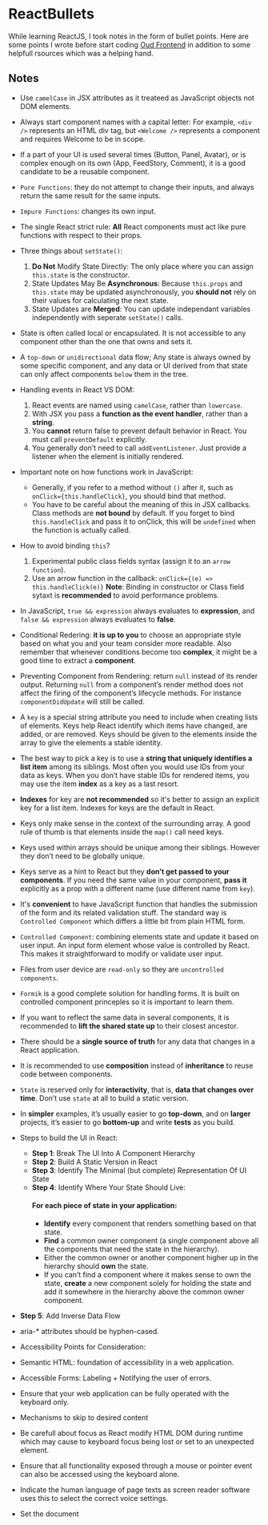 # ReactBullets
While learning ReactJS, I took notes in the form of bullet points. Here are some points I wrote before start coding [Oud Frontend](https://github.com/AbdallahHemdan/oudFrontend) in addition to some helpfull rsources which was a helping hand.

## Notes
* Use ```camelCase``` in JSX attributes as it treateed as JavaScript objects not DOM elements.
* Always start component names with a capital letter: For example, ```<div />``` represents an HTML div tag, but ```<Welcome />``` represents a component and requires Welcome to be in scope.
* If a part of your UI is used several times (Button, Panel, Avatar), or is complex enough on its own (App, FeedStory, Comment), it is a good candidate to be a reusable component.
* ```Pure Functions```: they do not attempt to change their inputs, and always return the same result for the same inputs.
* ```Impure Functions```: changes its own input.
* The single React strict rule: <strong>All</strong> React components must act like pure functions with respect to their props.
* Three things about ```setState()```:
  1. <strong>Do Not</strong> Modify State Directly: The only place where you can assign ```this.state``` is the constructor.
  2. State Updates May Be <strong>Asynchronous</strong>: Because ```this.props``` and ```this.state``` may be updated asynchronously, you <strong>should not</strong> rely on their values for calculating the next state.
  3. State Updates are <strong>Merged</strong>: You can update independant variables independently with seperate ```setState()``` calls.
* State is often called local or encapsulated. It is not accessible to any component other than the one that owns and sets it.
* A ```top-down``` or ```unidirectional``` data flow; Any state is always owned by some specific component, and any data or UI derived from that state can only affect components ```below``` them in the tree.
* Handling events in React VS DOM:
  1. React events are named using ```camelCase```, rather than ```lowercase```.
  2. With JSX you pass a <strong>function as the event handler</strong>, rather than a <strong>string</strong>.
  3. You <strong>cannot</strong> return false to prevent default behavior in React. You must call ```preventDefault``` explicitly.
  4. You generally don’t need to call ```addEventListener```. Just provide a listener when the element is initially rendered.
* Important note on how functions work in JavaScript:
   * Generally, if you refer to a method without ```()``` after it, such as ```onClick={this.handleClick}```, you should bind that method.
   * You have to be careful about the meaning of this in JSX callbacks. Class methods are <strong>not bound</strong> by default. If you forget to bind ```this.handleClick``` and pass it to onClick, this will be ```undefined``` when the function is actually called.
* How to avoid binding ```this```?
  1. Experimental public class fields syntax (assign it to an ```arrow function```).
  2. Use an arrow function in the callback: ```onClick={(e) => this.handleClick(e)}```
  <strong>Note</strong>: Binding in constructor or Class field sytaxt is <strong>recommended</strong> to avoid performance problems.
* In JavaScript, ```true && expression``` always evaluates to <strong>expression</strong>, and ```false && expression``` always evaluates to <strong>false</strong>.
* Conditional Redering: <strong>it is up to you</strong> to choose an appropriate style based on what you and your team consider more readable. Also remember that whenever conditions become too <strong>complex</strong>, it might be a good time to extract a <strong>component</strong>.
* Preventing Component from Rendering: return ```null``` instead of its render output. Returning ```null``` from a component’s render method does not affect the firing of the component’s lifecycle methods. For instance ```componentDidUpdate``` will still be called.
* A ```key``` is a special string attribute you need to include when creating lists of elements. Keys help React identify which items have changed, are added, or are removed. Keys should be given to the elements inside the array to give the elements a stable identity.
* The best way to pick a key is to use a <strong>string that uniquely identifies a list item</strong> among its siblings. Most often you would use IDs from your data as keys. When you don’t have stable IDs for rendered items, you may use the item <strong>index</strong> as a key as a last resort.
* <strong>Indexes</strong> for key are <strong>not recommended</strong> so it's better to assign an explicit key for a list item. Indexes for keys are the default in React.
* Keys only make sense in the context of the surrounding array. A good rule of thumb is that elements inside the ```map()``` call need keys.
* Keys used within arrays should be unique among their siblings. However they don’t need to be globally unique.
* Keys serve as a hint to React but they <strong>don’t get passed to your components</strong>. If you need the same value in your component, <strong>pass it</strong> explicitly as a prop with a different name (use different name from ```key```).
* It's <strong>convenient</strong> to have JavaScript function that handles the submission of the form and its related validation stuff. The standard way is ```Controlled Component``` which differs a little bit from plain HTML form.
* ```Controlled Component```: combining elements state and update it based on user input. An input form element whose value is controlled by React. This makes it straightforward to modify or validate user input.
* Files from user device are ```read-only``` so they are ```uncontrolled components```.
* ```Formik``` is a good complete solution for handling forms. It is built on controlled component princeples so it is important to learn them.
* If you want to reflect the same data in several components, it is recommended to <strong>lift the shared state up</strong> to their closest ancestor.
* There should be a <strong>single source of truth</strong> for any data that changes in a React application.
* It is recommended to use <strong>composition</strong> instead of <strong>inheritance</strong> to reuse code between components.
* ```State``` is reserved only for <strong>interactivity</strong>, that is, <strong>data that changes over time</strong>. Don’t use ```state``` at all to build a static version.
* In <strong>simpler</strong> examples, it’s usually easier to go <strong>top-down</strong>, and on <strong>larger</strong> projects, it’s easier to go <strong>bottom-up</strong> and write <strong>tests</strong> as you build.
* Steps to build the UI in React:
  * <strong>Step 1</strong>: Break The UI Into A Component Hierarchy
  * <strong>Step 2</strong>: Build A Static Version in React
  * <strong>Step 3</strong>: Identify The Minimal (but complete) Representation Of UI State
  * <strong>Step 4</strong>: Identify Where Your State Should Live:
    #### For each piece of state in your application:
    * <strong>Identify</strong> every component that renders something based on that state.
    * <strong>Find</strong> a common owner component (a single component above all the components that need the state in the hierarchy).
    * Either the common owner or another component higher up in the hierarchy should <strong>own</strong> the state.
    * If you can’t find a component where it makes sense to own the state, <strong>create</strong> a new component solely for holding the state and add it somewhere in the hierarchy above the common owner component.
 * <strong>Step 5</strong>: Add Inverse Data Flow
 
 * aria-* attributes should be hyphen-cased.
* Accessibility Points for Consideration:
 * Semantic HTML: foundation of accessibility in a web application.
 * Accessible Forms: Labeling + Notifying the user of errors.
 * Ensure that your web application can be fully operated with the keyboard only.
 * Mechanisms to skip to desired content
 * Be carefull about focus as React modify HTML DOM during runtime which may cause to keyboard focus being lost or set to an unexpected element.
 * Ensure that all functionality exposed through a mouse or pointer event can also be accessed using the keyboard alone.
 * Indicate the human language of page texts as screen reader software uses this to select the correct voice settings.
 * Set the document <title> to correctly describe the current page content as this ensures that the user remains aware of the current page context.
 * Ensure that all readable text on your website has sufficient color contrast to remain maximally readable by users with low vision.

 * Code Splitting:
* A bundle: the process of following imported files and merging them into a single file.
* Create React App, Next.js, Gatsby, or a similar tool, has a Webpack setup out of the box to bundle your app.
* You need to keep an eye on the code you are including in your bundle so that you don’t accidentally make it so large that your app takes a long time to load.
* Code-Splitting is a feature supported by bundlers like Webpack, Rollup and Browserify (via factor-bundle) which can create multiple bundles that can be dynamically loaded at runtime.
* The best way to introduce code-splitting into your app is through the dynamic import().

JavaScript Overview:
* JavaScript language has no concept of input or output. It is up to the host environment to provide mechanisms for communicating with the outside world.
* JavaScript's types are (the building blocks of any language):
* Number
* String
* Boolean
* Symbol(ES6)
* Object:
  * Function(technically, it's a special type of object)
  * Array
  * Data
  * RegExp
* null
* undefined

* Numbers: "double-precision 64-bit format IEEE 754 values"
* Be carefull about stuff like: ```0.1 + 0.2 == 0.30000000000000004;```
* The standard arithmetic operators are supported with some built-in objects like ```Math``` object,  ```parseInt()```, and ```parseFloat()``` functions.
* Unlike ```parseFloat()```, ```parseInt()``` can use different bases like decimal, octal, or hexadecimal but be carefull when dealing with old browsers(befor 2013).
* the unary ```+``` operator can be used to convert values to numbers like that: ```+ '42'; //42```
  * So, what is the difference? The parseInt() and parseFloat() functions parse a string until they reach a character that isn't valid for the specified number format, then return the number parsed up to that point. However the "+" operator simply converts the string to NaN if there is an invalid character contained within it.
* ```NaN```: a special value returned when the string is non-numeric:
   * If you provide it as an operand to any mathematical operation, the result will also be NaN
   * You can test for NaN using the built-in isNaN() function.
* ``` Infinity``` and ```-Infinity``` are also special types:
   * You can test for Infinity, -Infinity and NaN values using the built-in isFinite() function.

Strings: "sequences of UTF-16 code units; each code unit is represented by a 16-bit number. Each Unicode character is represented by either 1 or 2 code units."
* We can use strings as objects too. They have methods as well that allow you to manipulate the string and access information about the string.
* undefined VS null:
* undefined indicates an uninitialized variable. undefined is actually a constant.
* null is a value that indicates a deliberate non-value (and is only accessible through the null keyword).
* Boolean: any value can be converted to boolean value according to the following rules:
 1. false, 0, empty strings (""), NaN, null, and undefined all become false.
 2. All other values become true.
* Conversion can be done explicitly using the Boolean() function or JavaScript will silently perform this conversion when it expects a boolean, such as in an if statement.

* Variables: in modern JavaScript there, variables are declared using one of three keywords: ```let```, ```const```, or ```var```
* let allows you to declare block-level variables. The declared variable is available from the block it is enclosed in.
* const allows you to declare variables whose values are never intended to change. The variable is available from the block it is declared in.
* var is the most common declarative keyword. It does not have the restrictions that the other two keywords have.
* Before ECMAScript2015, only functions have a scope so if a variable is defined using var in a compound statement (for example inside an if control structure), it will be visible to the entire function. However, starting with ECMAScript 2015, let and const declarations allow you to create block-scoped variables.

Operators: similar to other programming languages
* If you add a string to a number (or other value) everything is converted into a string first.
* Adding an empty string to something is a useful way of converting it to a string itself.
* The double-equals operator performs type coercion if you give it different types, with sometimes interesting results. To avoid type coercion, use the triple-equals operator.

Control structures: similar set of control structures to other languages in the C family
* ```while``` is good for basic looping. ```do-while``` for loops where you wish to ensure that the body of the loop is executed at least once.
* ```for...of```: creates a loop iterating over iterable objects. It invokes a custom iteration hook with statements to be executed for the value of each distinct property of the object.
* ```for...in```: iterates over all enumerable properties of an object that are keyed by strings (ignoring ones keyed by Symbols), including inherited enumerable properties.
* The && and || operators use short-circuit logic, which means whether they will execute their second operand is dependent on the first. This is useful for checking for null objects before accessing their attributes.

Objects: can be thought of as simple collections of name-value pairs, they are similar to Hash tables in C and C++.
* Everything in JavaScript is an object which mean that any JavaScript program naturally involves a great deal of hash table lookups.
* Two basic ways to create an empty object:
  1- var obj = new Object();
  2- var obj = {}; : object literal syntax and is more convenient. This syntax is also the core of JSON format and should be preferred at all times.
* Once created, an object's properties can again be accessed in one of two ways:
 1- dot notation.
 2- bracket notation: has the advantage that the name of the property is provided as a string, which means it can be calculated at run-time. However, using this method prevents some JavaScript engine and minifier optimizations being applied. It can also be used to set and get properties with names that are reserved words like ```obje['for']```
* Notes: 
 1- Starting in ECMAScript 5, reserved words may be used as object property names "in the buff". This means that they don't need to be "clothed" in quotes when defining object literals.
 2- Starting in ECMAScript 2015, object keys can be defined by the variable using bracket notation upon being created. {[phoneType]: 12345} is possible instead of just var userPhone = {}; userPhone[phoneType] = 12345.

Arrays: a special type of object
* Numerical properties can naturally be accessed only using [] syntax.
* How to create an Array? 
 1- 
    var a = new Array();
a[0] = 'dog';
a[1] = 'cat';
a[2] = 'hen';

 2- more convenient notation is to use an array literal: ```var a = ['dog', 'cat', 'hen'];```

* ```array.length``` isn't necessarily the number of items in the array, WHY? the length of the array is one more than the highest index.
* If you query a non-existent array index, you'll get a value of undefined in return
* for...in does not iterate over the array elements, but the array indices. Furthermore, if someone added new properties to Array.prototype, they would also be iterated over by such a loop. Therefore this loop type is not recommended for arrays.
* Another way of iterating over an array that was added with ECMAScript 5 is forEach()

Functions: Along with objects, functions are the core component in understanding JavaScript
* If no return statement is used (or an empty return with no value), JavaScript returns undefined.
* You can call a function without passing the parameters it expects, in which case they will be set to undefined. You can also pass in more arguments than the function is expecting.
* arguments, an array-like object holding all of the values passed to the function.
* The rest parameter operator is used in function parameter lists with the format: ...variable and it will include within that variable the entire list of uncaptured arguments that the function was called with. 
* It is important to note that wherever the rest parameter operator is placed in a function declaration it will store all arguments after its declaration, but not before.
* JavaScript lets you create anonymous functions which stored in variables. This enables all sorts of clever tricks like a way of "hiding" some local variables — like block scope in C.
* JavaScript uses functions as classes.
* this refers to the current object. What that actually means is specified by the way in which you called that function. If you called it using dot notation or bracket notation on an object, that object becomes this. If dot notation wasn't used for the call, this refers to the global object.
* new is strongly related to this. It creates a brand new empty object, and then calls the function specified, with this set to that new object.
* JavaScript lets you modify something's prototype at any time in your program, which means you can add extra methods to existing objects at runtime ("prototype chain"). You can also add things to the prototype of built-in JavaScript objects.
* An important detail of nested functions in JavaScript is that they can access variables in their parent function's scope but not vice versa.

Closures: one of the most powerful abstractions that JavaScript has to offer — but also the most potentially confusing.
* Whenever JavaScript executes a function, a 'scope' object is created to hold the local variables created within that function. It is initialized with any variables passed in as function parameters.
* A closure is the combination of a function and the scope object in which it was created. Closures let you save state — as such, they can often be used in place of objects. 

Hooks: They let you use state and other React features without writing a class.
* Hooks let you split one component into smaller functions based on what pieces are related (such as setting up a subscription or fetching data). Hooks let you use more of React’s features without classes.
* Classes don’t minify very well, and they make hot reloading flaky and unreliable. There are no plans to remove classes from React. 

https://www.npmjs.com/package/eslint-plugin-react-hooks
What is a Hook? Hooks are functions that let you “hook into” React state and lifecycle features from function components. Hooks don’t work inside classes — they let you use React without classes.
* React provides a few built-in Hooks like useState. You can also create your own Hooks to reuse stateful behavior between different components.
* Hooks are a way to reuse stateful logic, not state itself.
* Hooks must be called on the top level of our components. If we want to run an effect conditionally, we can put that condition inside our Hook

State Hook:
* ```useState``` returns a pair: the current state value and a function that lets you update it. 
* It’s similar to this.setState in a class, except it doesn’t merge the old and new state together.
* The only argument to useState is the initial state.
* Unlike this.state, the state here doesn’t have to be an object — although it can be if you want. 
* You can use the State Hook more than once in a single component.
* What does calling useState do? It declares a “state variable”, we could call it anything. Normally, variables “disappear” when the function exits but state variables are preserved by React.


Effect Hook:
* ```useEffect``` adds the ability to perform side effects from a function component. It serves the same purpose as componentDidMount, componentDidUpdate, and componentWillUnmount in React classes, but unified into a single API.
* When you call useEffect, you’re telling React to run your “effect” function after flushing changes to the DOM.
* Effects are declared inside the component so they have access to its props and state.
* By default, React runs the effects after every render — including the first render.
* Effects may also optionally specify how to “clean up” after them by returning a function. 
*  think that effects happen “after render”. React guarantees the DOM has been updated by the time it runs the effects.
* Unlike componentDidMount or componentDidUpdate, effects scheduled with useEffect don’t block the browser from updating the screen. 
* Every effect may return a function that cleans up after it. 
* React performs the cleanup when the component unmounts. React also cleans up effects from the previous render before running the effects next time. There is no special code for handling updates because useEffect handles them by default.
* Tips: Use Multiple Effects to Separate Concerns
* In some cases, cleaning up or applying the effect after every render might create a performance problem.
* You can tell React to skip applying an effect if certain values haven’t changed between re-renders.

Rules of Hooks:
Hooks are JavaScript functions, but they impose two additional rules:
* Only call Hooks at the top level. Don’t call Hooks inside loops, conditions, or nested functions.
* Only call Hooks from React function components. Don’t call Hooks from regular JavaScript functions. (There is just one other valid place to call Hooks — your own custom Hooks.)
* React provide a linter plugin to enforce these rules automatically.

Building Your Own Hooks:
* Custom Hooks let you reuse some stateful logic between components but without adding more components to your tree.
* Custom Hooks are more of a convention than a feature. If a function’s name starts with ”use” and it calls other Hooks, we say it is a custom Hook.
* It’s just like a normal function.
* All we do isto extract some common code between functions into a separate function.
* Without starting the Hook with ```use``, React wouldn’t be able to automatically check for violations of rules of Hooks because we couldn’t tell if a certain function contains calls to Hooks inside of it.
* Tip: Pass Information Between Hooks

Testing: Similar to testing other JavaScript code.
Two ways of testing React Components:
* Rendering component trees in a simplified test environment and asserting on their output.
* Running a complete app in a realistic browser environment (also known as “end-to-end” tests).
When choosing testing tools, it is worth considering a few tradeoffs:
* Iteration speed vs Realistic environment.
* How much to mock.
Recommended Tools:
*Jest
* React Testing Library
Testing Recipes: Common testing patterns for React components.
* Setup/Teardown: You may use a different pattern, but keep in mind that we want to execute the cleanup even if a test fails.
* act(): makes sure all updates related to these “units” have been processed and applied to the DOM before you make any assertions.
* Rendering
* Data Fetching: Instead of calling real APIs in all your tests, you can mock requests with dummy data.
* Mocking Modules: Some modules might not work well inside a testing environment, or may not be as essential to the test itself. Mocking out these modules with dummy replacements can make it easier to write tests for your own code.
* Events: It is recommended dispatching real DOM events on DOM elements, and then asserting on the result.
* Timers: Your code might use timer-based functions like setTimeout to schedule more work in the future.
* Snapshot Testing: Frameworks like Jest also let you save “snapshots” of data with toMatchSnapshot / toMatchInlineSnapshot. With these, we can “save” the rendered component output and ensure that a change to it has to be explicitly committed as a change to the snapshot.These kinds of tests include implementation details so they break easily, and teams can get desensitized to snapshot breakages.
* Multiple Renderers: In rare cases, you may be running a test on a component that uses multiple renderers. 
Testing Environments:
* If you use Create React App, Jest is already included out of the box with useful defaults.
* It is recommended simulating a browser with jsdom, a lightweight browser implementation that runs inside Node.js.
* If you’re writing a library that tests mostly browser-specific behavior, and requires native browser behavior like layout or real inputs, you could use a framework like mocha.
* Frameworks like Cypress, puppeteer and webdriver are useful for running end-to-end tests.
* When writing tests, we’d like to mock out the parts of our code that don’t have equivalents inside our testing environment. It is then useful to be able to selectively mock these functions with test-friendly versions.

## Learning reasources:
- [Complete Intro to Web Development](https://frontendmasters.com/courses/web-development-v2/)
- [JavaScript](https://frontendmasters.com/learn/javascript/)
- [JavaScript](https://frontendmasters.com/courses/getting-started-javascript-v2/)
- [React.JS](https://reactjs.org/docs/getting-started.html)
- [React.JS](https://frontendmasters.com/learn/react/)
- [JS Tutorial](https://developer.mozilla.org/en-US/docs/Web/JavaScript/A_re-introduction_to_JavaScript)

## Best Practices:
- [Front-End Checklist](https://github.com/thedaviddias/Front-End-Checklist)
- [Clean Code](https://github.com/ryanmcdermott/clean-code-javascript)
- [Front-End Performance Checklist](https://github.com/thedaviddias/Front-End-Performance-Checklist)
- [33 concepts JS](https://github.com/leonardomso/33-js-concepts)
